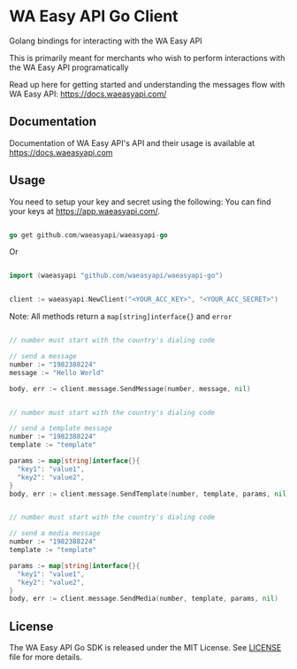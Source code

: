 # WA Easy API Go Client

Golang bindings for interacting with the WA Easy API

This is primarily meant for merchants who wish to perform interactions with the WA Easy API programatically

Read up here for getting started and understanding the messages flow with WA Easy API: <https://docs.waeasyapi.com/>

## Documentation

Documentation of WA Easy API's API and their usage is available at <https://docs.waeasyapi.com>

## Usage
You need to setup your key and secret using the following:
You can find your keys at <https://app.waeasyapi.com/>.

```go

go get github.com/waeasyapi/waeasyapi-go

```

Or
    

```go

import (waeasyapi "github.com/waeasyapi/waeasyapi-go")

```

```go

client := waeasyapi.NewClient("<YOUR_ACC_KEY>", "<YOUR_ACC_SECRET>")

```

Note: All methods return a `map[string]interface{}` and `error`

```go

// number must start with the country's dialing code

// send a message
number := "1982388224"
message := "Hello World"

body, err := client.message.SendMessage(number, message, nil)

```

```go

// number must start with the country's dialing code

// send a template message
number := "1982388224"
template := "template"

params := map[string]interface{}{
  "key1": "value1",
  "key2": "value2",
}
body, err := client.message.SendTemplate(number, template, params, nil)

```

```go

// number must start with the country's dialing code

// send a media message
number := "1982388224"
template := "template"

params := map[string]interface{}{
  "key1": "value1",
  "key2": "value2",
}
body, err := client.message.SendMedia(number, template, params, nil)
```

## License

The WA Easy API Go SDK is released under the MIT License. See [LICENSE](LICENSE) file for more details.
